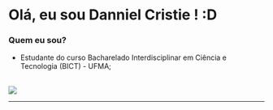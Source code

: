 # Olá, eu sou Danniel Cristie ! :D

### Quem eu sou?

 - Estudante do curso Bacharelado Interdisciplinar em Ciência e Tecnologia (BICT)  - UFMA;

<br>
<a href = "https://www.linkedin.com/in/dannielcristie/"><img src="https://img.shields.io/badge/LinkedIn-0077B5?style=for-the-badge&logo=linkedin&logoColor=white" target="_blank"></a>
<br>

<hr/>

<!--START_SECTION:waka-->
<!--END_SECTION:waka-->

